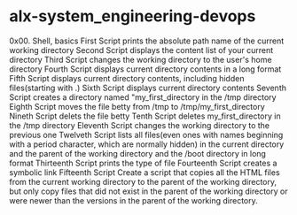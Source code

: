 # alx-system_engineering-devops
0x00. Shell, basics
First Script prints the absolute path name of the current working directory
Second Script displays the content list of your current directory
Third Script changes the working directory to the user's home directory
Fourth Script displays current directory contents in a long format
Fifth Script displays current directory contents, including hidden files(starting with .)
Sixth Script displays current directory contents
Seventh Script creates a directory named "my_first_directory in the /tmp directory
Eighth Script moves the file betty from /tmp to /tmp/my_first_directory
Nineth Script delets the file betty
Tenth Script deletes my_first_directory in the /tmp directory
Eleventh Script changes the working directory to the previous one
Twelveth Script lists all files(even ones with names beginning with a period character, which are normally hidden) in the current directory and the parent of the working directory and the /boot directory in long format
Thirteenth Script prints the type of file
Fourteenth Script creates a symbolic link
Fifteenth Script Create a script that copies all the HTML files from the current working directory to the parent of the working directory, but only copy files that did not exist in the parent of the working directory or were newer than the versions in the parent of the working directory. 

